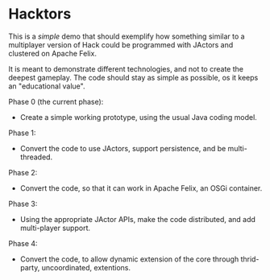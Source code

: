 Hacktors
========

This is a *simple* demo that should exemplify how something similar to a
multiplayer version of Hack could be programmed with JActors and clustered on
Apache Felix.

It is meant to demonstrate different technologies, and not to create the deepest gameplay.
The code should stay as simple as possible, os it keeps an "educational value".

Phase 0 (the current phase):

* Create a simple working prototype, using the usual Java coding model.

Phase 1:

* Convert the code to use JActors, support persistence,  and be multi-threaded.

Phase 2:

* Convert the code, so that it can work in Apache Felix, an OSGi container.

Phase 3:

* Using the appropriate JActor APIs, make the code distributed, and add multi-player support.

Phase 4:

* Convert the code, to allow dynamic extension of the core through thrid-party, uncoordinated, extentions.

